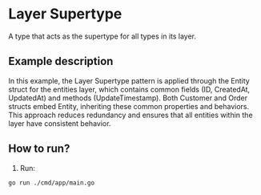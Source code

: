 # Layer Supertype

A type that acts as the supertype for all types in its layer.

## Example description

In this example, the Layer Supertype pattern is applied through the Entity struct for the entities layer, which contains common fields (ID, CreatedAt, UpdatedAt) and methods (UpdateTimestamp). Both Customer and Order structs embed Entity, inheriting these common properties and behaviors. This approach reduces redundancy and ensures that all entities within the layer have consistent behavior.

## How to run?

1. Run:

```
go run ./cmd/app/main.go
```
